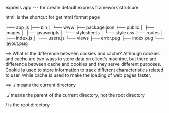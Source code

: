 express app 
--- for create default express framework strutcure

html: is the shortcut for get html format page


├── app.js
├── bin
│   └── www
├── package.json
├── public
│   ├── images
│   ├── javascripts
│   └── stylesheets
│       └── style.css
├── routes
│   ├── index.js
│   └── users.js
└── views
    ├── error.pug
    ├── index.pug
    └── layout.pug

==> What is the difference between cookies and cache?
Although cookies and cache are two ways to store data on client's machine, but there are difference between cache and cookies and they serve different purposes. Cookie is used to store information to track different characteristics related to user, while cache is used to make the loading of web pages faster.

==> ./ means the current directory

../ means the parent of the current directory, not the root directory

/ is the root directory